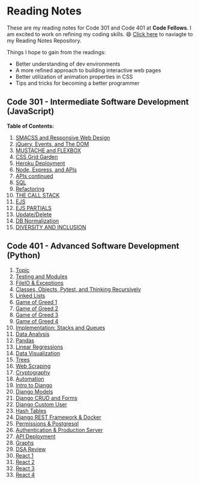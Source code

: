 # Reading Notes
These are my reading notes for Code 301 and Code 401 at **Code Fellows**. I am excited to work on refining my coding skills. :smile: [Click here](https://github.com/Seon2020/reading-notes.git) to naviagte to my Reading Notes Repository. 

Things I hope to gain from the readings: 
- Better understanding of dev environments
- A more refined approach to building interactive web pages
- Better utilization of animation properties in CSS
- Tips and tricks for becoming a better programmer 

## Code 301 - Intermediate Software Development (JavaScript)

**Table of Contents:**
1. [SMACSS and Responsive Web Design](01.md)
2. [jQuery, Events, and The DOM](02.md)
3. [MUSTACHE and FLEXBOX](03.md)
4. [CSS Grid Garden](04.md)
5. [Heroku Deployment](05.md)
6. [Node, Express, and APIs](06.md)
7. [APIs continued](07.md)
8. [SQL](08.md)
9. [Refactoring](09.md)
10. [THE CALL STACK](10.md)
11. [EJS](11.md)
12. [EJS PARTIALS](12.md)
13. [Update/Delete](13.md)
14. [DB Normalization](14.md)
15. [DIVERSITY AND INCLUSION](15.md)

## Code 401 - Advanced Software Development (Python)
1. [Topic](16.md)
2. [Testing and Modules](17.md)
3. [FileIO & Exceptions](18.md)
4. [Classes, Objects, Pytest, and Thinking Recursively](19.md)
5. [Linked Lists](20.md)
6. [Game of Greed 1](21.md)
7. [Game of Greed 2](22.md)
8. [Game of Greed 3](23.md)
9. [Game of Greed 4](24.md)
10. [Implementation: Stacks and Queues](25.md)
11. [Data Analysis](26.md)
12. [Pandas](27.md)
13. [Linear Regressions](28.md)
14. [Data Visualization](29.md)
15. [Trees](30.md)
16. [Web Scraping](31.md)
17. [Cryptography](32.md)
18. [Automation](33.md)
19. [Intro to Django](34.md)
20. [Django Models](35.md)
21. [Django CRUD and Forms](36.md)
22. [Django Custom User](37.md)
23. [Hash Tables](38.md)
24. [Django REST Framework & Docker](39.md)
25. [Permissions & Postgresql](40.md)
26. [Authentication & Production Server](41.md)
27. [API Deployment](42.md)
28. [Graphs](43.md)
29. [DSA Review](44.md)
30. [React 1](45.md)
31. [React 2](46.md)
32. [React 3](47.md)
33. [React 4](48.md)
